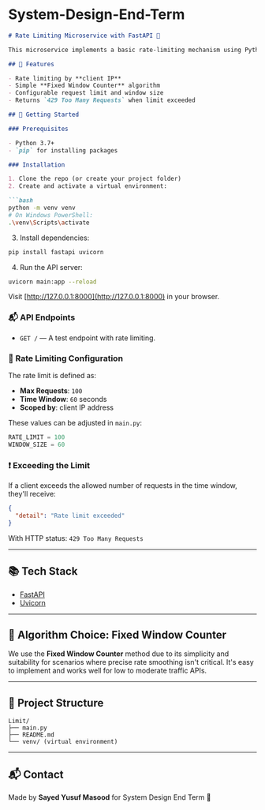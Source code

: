 # System-Design-End-Term
```markdown
# Rate Limiting Microservice with FastAPI 🚦

This microservice implements a basic rate-limiting mechanism using Python and FastAPI to protect APIs from excessive request bursts and ensure stable performance.

## 📌 Features

- Rate limiting by **client IP**
- Simple **Fixed Window Counter** algorithm
- Configurable request limit and window size
- Returns `429 Too Many Requests` when limit exceeded

## 🚀 Getting Started

### Prerequisites

- Python 3.7+
- `pip` for installing packages

### Installation

1. Clone the repo (or create your project folder)
2. Create and activate a virtual environment:

```bash
python -m venv venv
# On Windows PowerShell:
.\venv\Scripts\activate
```

3. Install dependencies:

```bash
pip install fastapi uvicorn
```

4. Run the API server:

```bash
uvicorn main:app --reload
```

Visit [http://127.0.0.1:8000](http://127.0.0.1:8000) in your browser.

### 📬 API Endpoints

- `GET /` — A test endpoint with rate limiting.

### 🔐 Rate Limiting Configuration

The rate limit is defined as:

- **Max Requests**: `100`
- **Time Window**: `60` seconds
- **Scoped by**: client IP address

These values can be adjusted in `main.py`:

```python
RATE_LIMIT = 100
WINDOW_SIZE = 60
```

### ❗ Exceeding the Limit

If a client exceeds the allowed number of requests in the time window, they'll receive:

```json
{
  "detail": "Rate limit exceeded"
}
```

With HTTP status: `429 Too Many Requests`

---

## 📚 Tech Stack

- [FastAPI](https://fastapi.tiangolo.com/)
- [Uvicorn](https://www.uvicorn.org/)

---

## 🧠 Algorithm Choice: Fixed Window Counter

We use the **Fixed Window Counter** method due to its simplicity and suitability for scenarios where precise rate smoothing isn't critical. It's easy to implement and works well for low to moderate traffic APIs.

---

## 📂 Project Structure

```
Limit/
├── main.py
├── README.md
└── venv/ (virtual environment)
```

---

## 📬 Contact

Made by **Sayed Yusuf Masood** for System Design End Term 🚀
```
